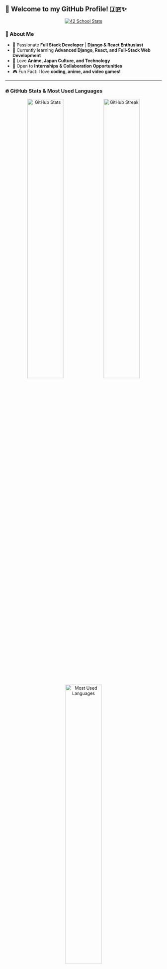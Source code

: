 ## 👋 Welcome to my GitHub Profile! 🇯🇵✨

<p align="center">
  <a href="https://github.com/oakoudad/badge42">
    <img src="https://badge.mediaplus.ma/darkblue/zyunusov" alt="42 School Stats">
  </a>
</p>


### 🚀 About Me
- 🎯 Passionate **Full Stack Developer** | **Django & React Enthusiast**
- 🌱 Currently learning **Advanced Django, React, and Full-Stack Web Development**
- 🎨 Love **Anime, Japan Culture, and Technology**
- 🎯 Open to **Internships & Collaboration Opportunities**
- 🎮 Fun Fact: I love **coding, anime, and video games!**

---

### 🔥 GitHub Stats & Most Used Languages

<p align="center">
  <img src="https://github-readme-stats.vercel.app/api?username=zyunusov-zy&show_icons=true&theme=tokyonight" alt="GitHub Stats" width="48%" />
  <img src="https://github-readme-streak-stats.herokuapp.com/?user=zyunusov-zy&theme=tokyonight" alt="GitHub Streak" width="48%" />
</p>

<p align="center">
  <img src="https://github-readme-stats.vercel.app/api/top-langs/?username=zyunusov-zy&layout=compact&theme=tokyonight&langs_count=10" alt="Most Used Languages" width="48%" />
</p>

---

### 🛠️ Tech Stack
<p align="center">
  <img src="https://img.shields.io/badge/-Python-3776AB?style=for-the-badge&logo=python&logoColor=white" alt="Python" />
  <img src="https://img.shields.io/badge/-Django-092E20?style=for-the-badge&logo=django&logoColor=white" alt="Django" />
  <img src="https://img.shields.io/badge/-React-61DAFB?style=for-the-badge&logo=react&logoColor=black" alt="React" />
  <img src="https://img.shields.io/badge/-TailwindCSS-38B2AC?style=for-the-badge&logo=tailwind-css&logoColor=white" alt="TailwindCSS" />
  <img src="https://img.shields.io/badge/-MongoDB-4DB33D?style=for-the-badge&logo=mongodb&logoColor=white" alt="MongoDB" />
  <img src="https://img.shields.io/badge/-PostgreSQL-336791?style=for-the-badge&logo=postgresql&logoColor=white" alt="PostgreSQL" />
  <img src="https://img.shields.io/badge/-C++-00599C?style=for-the-badge&logo=c%2B%2B&logoColor=white" alt="C++" />
  <img src="https://img.shields.io/badge/-C-A8B9CC?style=for-the-badge&logo=c&logoColor=white" alt="C" />
  <img src="https://img.shields.io/badge/-Linux-FCC624?style=for-the-badge&logo=linux&logoColor=black" alt="Linux" />
</p>

---

### Vibes
<p align="center">
  <img src="https://i.pinimg.com/originals/08/78/fb/0878fb120eebc7fe4d2cfe1a6412f680.gif" width="400" alt="Anime Coding GIF">
  <img src="https://i.pinimg.com/originals/9e/f3/25/9ef3259472a1539ec65e205c7d2614e9.gif" width="400" alt="Anime Keyboard GIF">
</p>

---

### 🌟 Connect With Me
<p align="center">
  <a href="https://github.com/zyunusov-zy"><img src="https://img.shields.io/badge/GitHub-181717?style=for-the-badge&logo=github&logoColor=white" alt="GitHub" /></a>
  <a href="https://linkedin.com/in/zafarbek-yunusov/"><img src="https://img.shields.io/badge/LinkedIn-0077B5?style=for-the-badge&logo=linkedin&logoColor=white" alt="LinkedIn" /></a>
  <a href="zafarbekyunusov693@gmail.com"><img src="https://img.shields.io/badge/Email-red?style=for-the-badge&logo=gmail&logoColor=white" alt="Email" /></a>
</p>
